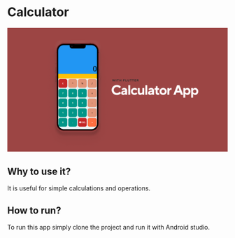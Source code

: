 # Calculator

![screenshot](resources/calc_img.png)

## Why to use it?

It is useful for simple calculations and operations.

## How to run?

To run this app simply clone the project and run it with Android studio.



